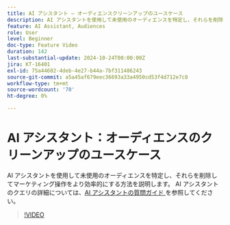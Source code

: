 ```yaml
---
title: AI アシスタント – オーディエンスクリーンアップのユースケース
description: AI アシスタントを使用して未使用のオーディエンスを特定し、それらを削除してマーケティング操作をより効率的にする方法を説明します。
feature: AI Assistant, Audiences
role: User
level: Beginner
doc-type: Feature Video
duration: 142
last-substantial-update: 2024-10-24T00:00:00Z
jira: KT-16401
exl-id: 75a44602-4deb-4e27-b44a-7bf311486243
source-git-commit: a5a45af679eec36693a33a4950cd53f4d712e7c8
workflow-type: tm+mt
source-wordcount: '70'
ht-degree: 0%

---
```


# AI アシスタント：オーディエンスのクリーンアップのユースケース

AI アシスタントを使用して未使用のオーディエンスを特定し、それらを削除してマーケティング操作をより効率的にする方法を説明します。 AI アシスタントのクエリの詳細については、[AI アシスタントの質問ガイド ](https://experienceleague.adobe.com/en/docs/experience-platform/ai-assistant/questions) を参照してください。

>[!VIDEO](https://video.tv.adobe.com/v/3435532/?learn=on)
